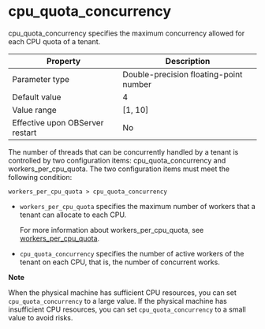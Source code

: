 cpu_quota_concurrency 
==========================================

cpu_quota_concurrency specifies the maximum concurrency allowed for each CPU quota of a tenant. 


|          **Property**           |            **Description**             |
|---------------------------------|----------------------------------------|
| Parameter type                  | Double-precision floating-point number |
| Default value                   | 4                                      |
| Value range                     | \[1, 10\]                              |
| Effective upon OBServer restart | No                                     |



The number of threads that can be concurrently handled by a tenant is controlled by two configuration items: cpu_quota_concurrency and workers_per_cpu_quota. The two configuration items must meet the following condition:

`workers_per_cpu_quota > cpu_quota_concurrency`

* `workers_per_cpu_quota` specifies the maximum number of workers that a tenant can allocate to each CPU.

  For more information about workers_per_cpu_quota, see [workers_per_cpu_quota](/en-US/13.reference-guide/3.system-configuration-items/208.workers_per_cpu_quota.md).
  

* `cpu_quota_concurrency` specifies the number of active workers of the tenant on each CPU, that is, the number of concurrent works.

  



**Note**



When the physical machine has sufficient CPU resources, you can set `cpu_quota_concurrency` to a large value. If the physical machine has insufficient CPU resources, you can set `cpu_quota_concurrency` to a small value to avoid risks.
